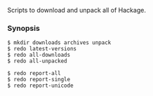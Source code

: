 
Scripts to download and unpack all of Hackage.

### Synopsis

    $ mkdir downloads archives unpack
    $ redo latest-versions
    $ redo all-downloads
    $ redo all-unpacked

    $ redo report-all
    $ redo report-single
    $ redo report-unicode

